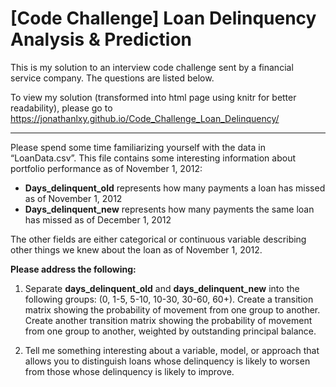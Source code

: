 # [Code Challenge] Loan Delinquency Analysis & Prediction

This is my solution to an interview code challenge sent by a financial service company. The questions are listed below.

To view my solution (transformed into html page using knitr for better readability), please go to https://jonathanlxy.github.io/Code_Challenge_Loan_Delinquency/

----

Please spend some time familiarizing yourself with the data in “LoanData.csv”. This file contains some interesting information about portfolio performance as of November 1, 2012:


- __Days_delinquent_old__ represents how many payments a loan has missed as of November 1, 2012
- __Days_delinquent_new__ represents how many payments the same loan has missed as of December 1, 2012

The other fields are either categorical or continuous variable describing other things we knew about the loan as of November 1, 2012.

__Please address the following:__

1. Separate __days_delinquent_old__ and __days_delinquent_new__ into the following groups: (0, 1-5, 5-10, 10-30, 30-60, 60+). Create a transition matrix showing the probability of movement from one group to another. Create another transition matrix showing the probability of movement from one group to another, weighted by outstanding principal balance.

2. Tell me something interesting about a variable, model, or approach that allows you to distinguish loans whose delinquency is likely to worsen from those whose delinquency is likely to improve.

